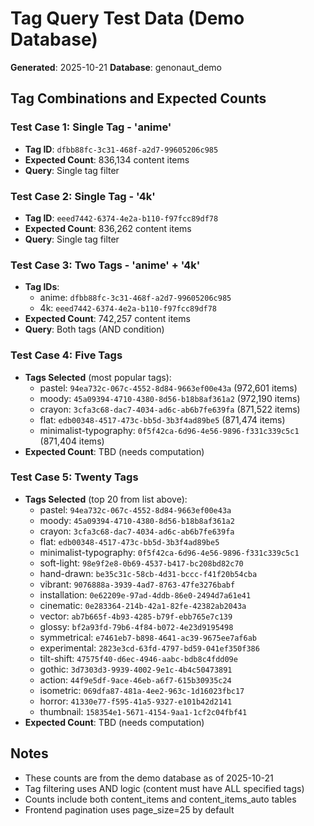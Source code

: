 # Tag Query Test Data (Demo Database)

**Generated**: 2025-10-21
**Database**: genonaut_demo

## Tag Combinations and Expected Counts

### Test Case 1: Single Tag - 'anime'
- **Tag ID**: `dfbb88fc-3c31-468f-a2d7-99605206c985`
- **Expected Count**: 836,134 content items
- **Query**: Single tag filter

### Test Case 2: Single Tag - '4k'
- **Tag ID**: `eeed7442-6374-4e2a-b110-f97fcc89df78`
- **Expected Count**: 836,262 content items
- **Query**: Single tag filter

### Test Case 3: Two Tags - 'anime' + '4k'
- **Tag IDs**:
  - anime: `dfbb88fc-3c31-468f-a2d7-99605206c985`
  - 4k: `eeed7442-6374-4e2a-b110-f97fcc89df78`
- **Expected Count**: 742,257 content items
- **Query**: Both tags (AND condition)

### Test Case 4: Five Tags
- **Tags Selected** (most popular tags):
  - pastel: `94ea732c-067c-4552-8d84-9663ef00e43a` (972,601 items)
  - moody: `45a09394-4710-4380-8d56-b18b8af361a2` (972,190 items)
  - crayon: `3cfa3c68-dac7-4034-ad6c-ab6b7fe639fa` (871,522 items)
  - flat: `edb00348-4517-473c-bb5d-3b3f4ad89be5` (871,474 items)
  - minimalist-typography: `0f5f42ca-6d96-4e56-9896-f331c339c5c1` (871,404 items)
- **Expected Count**: TBD (needs computation)

### Test Case 5: Twenty Tags
- **Tags Selected** (top 20 from list above):
  - pastel: `94ea732c-067c-4552-8d84-9663ef00e43a`
  - moody: `45a09394-4710-4380-8d56-b18b8af361a2`
  - crayon: `3cfa3c68-dac7-4034-ad6c-ab6b7fe639fa`
  - flat: `edb00348-4517-473c-bb5d-3b3f4ad89be5`
  - minimalist-typography: `0f5f42ca-6d96-4e56-9896-f331c339c5c1`
  - soft-light: `98e9f2e8-0b69-4537-b417-bc208bd82c70`
  - hand-drawn: `be35c31c-58cb-4d31-bccc-f41f20b54cba`
  - vibrant: `9076888a-3939-4ad7-8763-47fe3276babf`
  - installation: `0e62209e-97ad-4ddb-86e0-2494d7a61e41`
  - cinematic: `0e283364-214b-42a1-82fe-42382ab2043a`
  - vector: `ab7b665f-4b93-4285-b79f-ebb765e7c139`
  - glossy: `bf2a93fd-79b6-4f84-b072-4e23d9195498`
  - symmetrical: `e7461eb7-b898-4641-ac39-9675ee7af6ab`
  - experimental: `2823e3cd-63fd-4797-bd59-041ef350f386`
  - tilt-shift: `47575f40-d6ec-4946-aabc-bdb8c4fdd09e`
  - gothic: `3d7303d3-9939-4002-9e1c-4b4c50473891`
  - action: `44f9e5df-9ace-46eb-a6f7-615b30935c24`
  - isometric: `069dfa87-481a-4ee2-963c-1d16023fbc17`
  - horror: `41330e77-f595-41a5-9327-e101b42d2141`
  - thumbnail: `158354e1-5671-4154-9aa1-1cf2c04fbf41`
- **Expected Count**: TBD (needs computation)

## Notes

- These counts are from the demo database as of 2025-10-21
- Tag filtering uses AND logic (content must have ALL specified tags)
- Counts include both content_items and content_items_auto tables
- Frontend pagination uses page_size=25 by default
